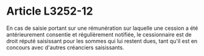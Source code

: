 # Article L3252-12

En cas de saisie portant sur une rémunération sur laquelle une cession a été antérieurement consentie et régulièrement notifiée, le cessionnaire est de droit réputé saisissant pour les sommes qui lui restent dues, tant qu'il est en concours avec d'autres créanciers saisissants.